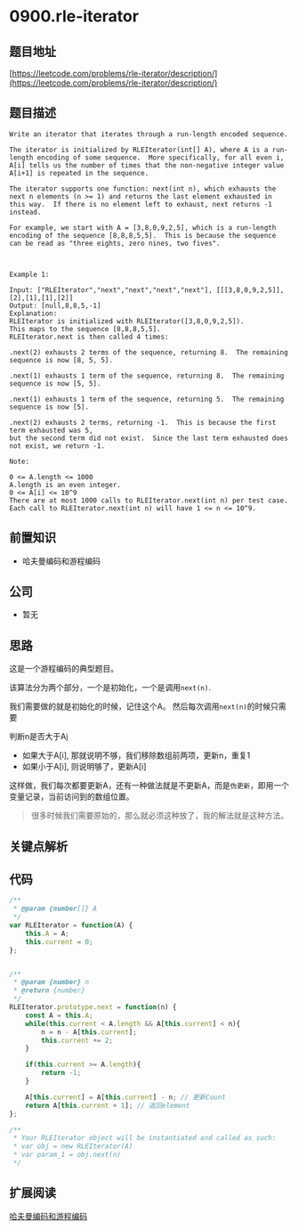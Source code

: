 # 0900.rle-iterator

## 题目地址

[https://leetcode.com/problems/rle-iterator/description/](https://leetcode.com/problems/rle-iterator/description/)

## 题目描述

```text
Write an iterator that iterates through a run-length encoded sequence.

The iterator is initialized by RLEIterator(int[] A), where A is a run-length encoding of some sequence.  More specifically, for all even i, A[i] tells us the number of times that the non-negative integer value A[i+1] is repeated in the sequence.

The iterator supports one function: next(int n), which exhausts the next n elements (n >= 1) and returns the last element exhausted in this way.  If there is no element left to exhaust, next returns -1 instead.

For example, we start with A = [3,8,0,9,2,5], which is a run-length encoding of the sequence [8,8,8,5,5].  This is because the sequence can be read as "three eights, zero nines, two fives".



Example 1:

Input: ["RLEIterator","next","next","next","next"], [[[3,8,0,9,2,5]],[2],[1],[1],[2]]
Output: [null,8,8,5,-1]
Explanation: 
RLEIterator is initialized with RLEIterator([3,8,0,9,2,5]).
This maps to the sequence [8,8,8,5,5].
RLEIterator.next is then called 4 times:

.next(2) exhausts 2 terms of the sequence, returning 8.  The remaining sequence is now [8, 5, 5].

.next(1) exhausts 1 term of the sequence, returning 8.  The remaining sequence is now [5, 5].

.next(1) exhausts 1 term of the sequence, returning 5.  The remaining sequence is now [5].

.next(2) exhausts 2 terms, returning -1.  This is because the first term exhausted was 5,
but the second term did not exist.  Since the last term exhausted does not exist, we return -1.

Note:

0 <= A.length <= 1000
A.length is an even integer.
0 <= A[i] <= 10^9
There are at most 1000 calls to RLEIterator.next(int n) per test case.
Each call to RLEIterator.next(int n) will have 1 <= n <= 10^9.
```

## 前置知识

* 哈夫曼编码和游程编码

## 公司

* 暂无

## 思路

这是一个游程编码的典型题目。

该算法分为两个部分，一个是初始化，一个是调用`next(n)`.

我们需要做的就是初始化的时候，记住这个A。 然后每次调用`next(n)`的时候只需要

判断n是否大于A[i](https://github.com/azl397985856/leetcode/tree/fda45b63847d0aec5b49d2d203e384c8154c13e0/problems/i从0开始/README.md)

* 如果大于A\[i\], 那就说明不够，我们移除数组前两项，更新n，重复1
* 如果小于A\[i\], 则说明够了，更新A\[i\]

这样做，我们每次都要更新A，还有一种做法就是不更新A，而是`伪更新`，即用一个变量记录，当前访问到的数组位置。

> 很多时候我们需要原始的，那么就必须这种放了，我的解法就是这种方法。

## 关键点解析

## 代码

```javascript
/**
 * @param {number[]} A
 */
var RLEIterator = function(A) {
    this.A = A;
    this.current = 0;
};


/** 
 * @param {number} n
 * @return {number}
 */
RLEIterator.prototype.next = function(n) {
    const A = this.A;
    while(this.current < A.length && A[this.current] < n){
        n = n - A[this.current];
        this.current += 2;
    }

    if(this.current >= A.length){
        return -1;
    }

    A[this.current] = A[this.current] - n; // 更新Count
    return A[this.current + 1]; // 返回element
};

/** 
 * Your RLEIterator object will be instantiated and called as such:
 * var obj = new RLEIterator(A)
 * var param_1 = obj.next(n)
 */
```

## 扩展阅读

[哈夫曼编码和游程编码](../suan-fa-zhuan-ti/run-length-encode-and-huffman-encode.md)

